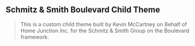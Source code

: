 ## Schmitz & Smith Boulevard Child Theme
> This is a custom child theme built by Kevin McCartney on Behalf of Home Junction Inc. for the Schmitz & Smith Group on the Boulevard framework.
